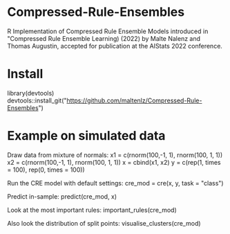# Compressed-Rule-Ensembles
R Implementation of Compressed Rule Ensemble Models introduced in "Compressed Rule Ensemble Learning) (2022) by Malte Nalenz and Thomas Augustin, accepted for publication at the AIStats 2022 conference.

# Install

library(devtools) <br />
devtools::install_git("https://github.com/maltenlz/Compressed-Rule-Ensembles")

# Example on simulated data

Draw data from mixture of normals:
x1 = c(rnorm(100,-1, 1), rnorm(100, 1, 1))
x2 = c(rnorm(100,-1, 1), rnorm(100, 1, 1))
x = cbind(x1, x2)
y = c(rep(1, times = 100), rep(0, times = 100))

Run the CRE model with default settings:
cre_mod = cre(x, y, task = "class")

Predict in-sample:
predict(cre_mod, x)

Look at the most important rules:
important_rules(cre_mod)

Also look the distribution of split points:
visualise_clusters(cre_mod)
